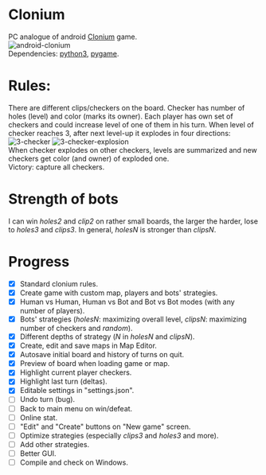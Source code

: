 # Clonium
PC analogue of android [Clonium](http://4pda.ru/forum/lofiversion/index.php?t632925.html) game.
<br>
![android-clonium](https://user-images.githubusercontent.com/30413024/45918854-87a5e180-be95-11e8-93e1-2e844d27f841.jpeg)
<br>
Dependencies: [python3](https://www.python.org/downloads/), [pygame](https://www.pygame.org/).

# Rules:
There are different clips/checkers on the board.
Checker has number of holes (level) and color (marks its owner).
Each player has own set of checkers and could increase level of one of them in his turn.
When level of checker reaches 3, after next level-up it explodes in four directions:
<br>
![3-checker](https://user-images.githubusercontent.com/30413024/45918549-50353600-be91-11e8-988e-805f9ab06f37.png)
![3-checker-explosion](https://user-images.githubusercontent.com/30413024/45918562-7bb82080-be91-11e8-9722-672dfb946048.png)
<br>
When checker explodes on other checkers, levels are summarized and new checkers get color (and owner) of exploded one.
<br>
Victory: capture all checkers.

# Strength of bots
I can win _holes2_ and _clip2_ on rather small boards, the larger the harder, lose to _holes3_ and _clips3_.
In general, _holesN_ is stronger than _clipsN_.

# Progress
- [x] Standard clonium rules.
- [x] Create game with custom map, players and bots' strategies.
- [x] Human vs Human, Human vs Bot and Bot vs Bot modes (with any number of players).
- [x] Bots' strategies (_holesN_: maximizing overall level, _clipsN_: maximizing number of checkers and _random_).
- [x] Different depths of strategy (_N_ in _holesN_ and _clipsN_).
- [x] Create, edit and save maps in Map Editor.
- [x] Autosave initial board and history of turns on quit.
- [x] Preview of board when loading game or map.
- [x] Highlight current player checkers.
- [x] Highlight last turn (deltas).
- [x] Editable settings in "settings.json".
- [ ] Undo turn (bug).
- [ ] Back to main menu on win/defeat.
- [ ] Online stat.
- [ ] "Edit" and "Create" buttons on "New game" screen.
- [ ] Optimize strategies (especially _clips3_ and _holes3_ and more).
- [ ] Add other strategies.
- [ ] Better GUI.
- [ ] Compile and check on Windows.

